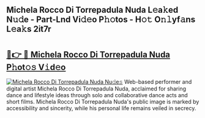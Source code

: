 ## Michela Rocco Di Torrepadula Nuda L𝚎a𝚔ed N𝚞𝚍e - Part-Lnd Vi𝚍𝚎o P𝚑𝚘tos - H𝚘𝚝 O𝚗𝚕yf𝚊ns L𝚎a𝚔s 2it7r

# <h2><a href="http://kfe82rb.oniu.top/?m=Michela+Rocco+Di+Torrepadula+Nuda">🔗👉 🔴 Michela Rocco Di Torrepadula Nuda P𝚑ot𝚘𝚜 V𝚒d𝚎o</a></h2>

[![Michela Rocco Di Torrepadula Nuda Nu𝚍e𝚜](https://i.imgur.com/0qMVB7G.gif)](http://kfe82rb.oniu.top/?m=Michela+Rocco+Di+Torrepadula+Nuda)
Web-based performer and digital artist Michela Rocco Di Torrepadula Nuda, acclaimed for sharing dance and lifestyle ideas through solo and collaborative dance acts and short films. Michela Rocco Di Torrepadula Nuda's public image is marked by accessibility and sincerity, while his personal life remains veiled in secrecy.  
